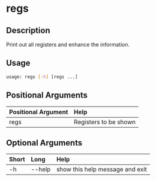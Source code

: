 <!-- THIS PART OF THIS FILE IS AUTOGENERATED. DO NOT MODIFY IT. See scripts/generate_docs.sh -->




# regs

## Description


Print out all registers and enhance the information.
## Usage


```bash
usage: regs [-h] [regs ...]

```
## Positional Arguments

|Positional Argument|Help|
| :--- | :--- |
|regs|Registers to be shown|

## Optional Arguments

|Short|Long|Help|
| :--- | :--- | :--- |
|-h|--help|show this help message and exit|

<!-- END OF AUTOGENERATED PART. Do not modify this line or the line below, they mark the end of the auto-generated part of the file. If you want to extend the documentation in a way which cannot easily be done by adding to the command help description, write below the following line. -->
<!-- ------------\>8---- ----\>8---- ----\>8------------ -->
